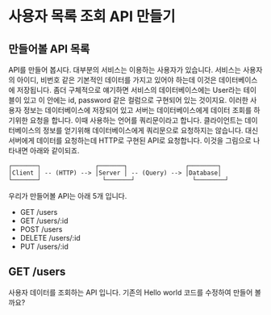 사용자 목록 조회 API 만들기
=====================

## 만들어볼 API 목록

API를 만들어 봅시다. 대부분의 서비스는 이용하는 사용자가 있습니다. 서비스는 사용자의 아이디, 비번호 같은 기본적인 데이터를 가지고 있어야 하는데 이것은 데이터베이스에 저장됩니다. 좀더 구체적으로 얘기하면 서비스의 데이터베이스에는 User라는 테이블이 있고 이 안에는 id, password 같은 컬럼으로 구현되어 있는 것이지요. 이러한 사용자 정보는 데이터베이스에 저장되어 있고 서버는 데이터베이스에게 데이터 조회를 하기위한 요청을 합니다. 이때 사용하는 언어를 쿼리문이라고 합니다. 클라이언트는 데이터베이스의 정보를 얻기위해 데이터베이스에게 쿼리문으로 요청하지는 않습니다. 대신 서버에게 데이터를 요청하는데 HTTP로 구현된 API로 요청합니다. 이것을 그림으로 나타내면 아래와 같이되죠.

```
┌───────┐               ┌───────┐                ┌────────┐
│Client │ -- (HTTP) --> │Server │ -- (Query) --> │Database│
└───────┘	              └───────┘                └────────┘
```

우리가 만들어볼 API는 아래 5개 입니다.

* GET /users
* GET /users/:id
* POST /users
* DELETE /users/:id
* PUT /users/:id

## GET /users

사용자 데이터를 조회하는 API 입니다. 기존의 Hello world 코드를 수정하여 만들어 볼까요?

```javascript

```
